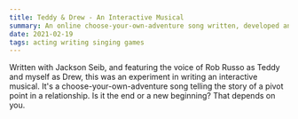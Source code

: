 ```yaml
---
title: Teddy & Drew - An Interactive Musical
summary: An online choose-your-own-adventure song written, developed and produced by Jackson Seib & Lee-Orr
date: 2021-02-19
tags: acting writing singing games
---
```


Written with Jackson Seib, and featuring the voice of Rob Russo as Teddy and myself as Drew, this was an experiment in writing an interactive musical. It's a choose-your-own-adventure song telling the story of a pivot point in a relationship. Is it the end or a new beginning? That depends on you.